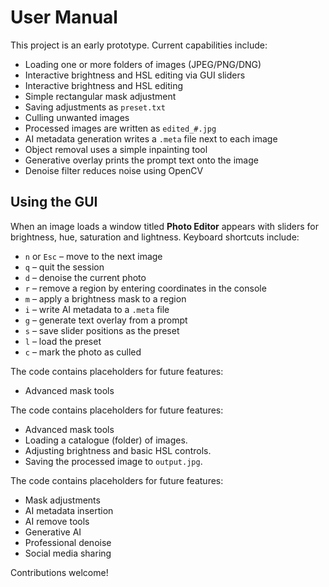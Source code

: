 # User Manual

This project is an early prototype. Current capabilities include:

- Loading one or more folders of images (JPEG/PNG/DNG)
- Interactive brightness and HSL editing via GUI sliders
- Interactive brightness and HSL editing
- Simple rectangular mask adjustment
- Saving adjustments as `preset.txt`
- Culling unwanted images
- Processed images are written as `edited_#.jpg`
- AI metadata generation writes a `.meta` file next to each image
- Object removal uses a simple inpainting tool
- Generative overlay prints the prompt text onto the image
- Denoise filter reduces noise using OpenCV

## Using the GUI

When an image loads a window titled **Photo Editor** appears with sliders for brightness, hue, saturation and lightness. Keyboard shortcuts include:

- `n` or `Esc` – move to the next image
- `q` – quit the session
- `d` – denoise the current photo
- `r` – remove a region by entering coordinates in the console
- `m` – apply a brightness mask to a region
- `i` – write AI metadata to a `.meta` file
- `g` – generate text overlay from a prompt
- `s` – save slider positions as the preset
- `l` – load the preset
- `c` – mark the photo as culled

The code contains placeholders for future features:

- Advanced mask tools

The code contains placeholders for future features:

- Advanced mask tools
- Loading a catalogue (folder) of images.
- Adjusting brightness and basic HSL controls.
- Saving the processed image to `output.jpg`.

The code contains placeholders for future features:

- Mask adjustments
- AI metadata insertion
- AI remove tools
- Generative AI
- Professional denoise
- Social media sharing

Contributions welcome!
